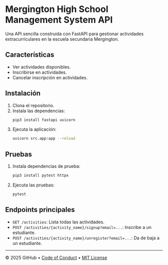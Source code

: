 # Mergington High School Management System API

Una API sencilla construida con FastAPI para gestionar actividades extracurriculares en la escuela secundaria Mergington.

## Características

- Ver actividades disponibles.
- Inscribirse en actividades.
- Cancelar inscripción en actividades.

## Instalación

1. Clona el repositorio.
2. Instala las dependencias:
   ```bash
   pip3 install fastapi uvicorn
   ```
3. Ejecuta la aplicación:
   ```bash
   uvicorn src.app:app --reload
   ```

## Pruebas

1. Instala dependencias de prueba:
   ```bash
   pip3 install pytest httpx
   ```
2. Ejecuta las pruebas:
   ```bash
   pytest
   ```

## Endpoints principales

- `GET /activities`: Lista todas las actividades.
- `POST /activities/{activity_name}/signup?email=...`: Inscribe a un estudiante.
- `POST /activities/{activity_name}/unregister?email=...`: Da de baja a un estudiante.

---

&copy; 2025 GitHub &bull; [Code of Conduct](https://www.contributor-covenant.org/version/2/1/code_of_conduct/code_of_conduct.md) &bull; [MIT License](https://gh.io/mit)

